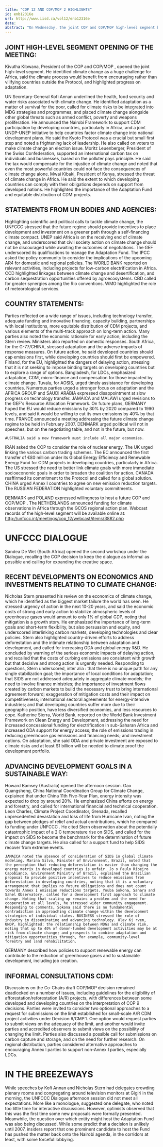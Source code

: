 ```yaml
---
title: "COP 12 AND COP/MOP 2 HIGHLIGHTS"
id: enb12316e
url: http://www.iisd.ca/vol12/enb12316e
date: 
abstract: "On Wednesday, the joint COP and COP/MOP high-level segment began with keynote speeches, followed by over 40 statements from ministers and heads of delegation, UN bodies and specialized agencies. In addition, the second workshop of the Dialogue on long-term cooperative action to address climate change by enhancing implementation of the Convention began its work. Informal consultations were also held on the CDM."
---
```


## JOINT HIGH-LEVEL SEGMENT OPENING OF THE MEETING:

Kivutha Kibwana, President of the COP and COP/MOP , opened the joint high-level segment. He identified climate change as a huge challenge for Africa, said the climate process would benefit from encouraging rather than vilifying countries outside the Protocol, and highlighted progress on adaptation.

UN Secretary-General Kofi Annan underlined the health, food security and water risks associated with climate change. He identified adaptation as a matter of survival for the poor, called for climate risks to be integrated into MDG strategies and programmes, and placed climate change alongside other global threats such as armed conflict, poverty and weapons proliferation. He announced the Nairobi Framework to support CDM participation by developing countries, particularly in Africa, and a joint UNDP-UNEP initiative to help countries factor climate change into national development plans. He said the Kyoto Protocol was a crucial but small first step and noted a frightening lack of leadership. He also called on voters to make climate change an election issue. Moritz Leuenberger, President of the Swiss Confederation, supported an international carbon tax on individuals and businesses, based on the polluter pays principle. He said the tax would compensate for the injustice of climate change and noted that even the most powerful countries could not face the consequences of climate change alone. Mwai Kibaki, President of Kenya, stressed the threat of climate change in Africa. He said the extent to which developing countries can comply with their obligations depends on support from developed nations. He highlighted the importance of the Adaptation Fund and equitable distribution of CDM projects.

## STATEMENTS FROM UN BODIES AND AGENCIES:

Highlighting scientific and political calls to tackle climate change, the UNFCCC stressed that the future regime should provide incentives to place development and investment on a greener path through a self-financing climate compact. UNEP said Africa is on the receiving end of climate change, and underscored that civil society action on climate change should not be discouraged while awaiting the outcomes of negotiations. The GEF underscored its qualifications to manage the Adaptation Fund. The IPCC asked the policy community to consider the implications of the upcoming AR4 for domestic and regional policies. The WORLD BANK reported on relevant activities, including projects for low-carbon electrification in Africa. CCD highlighted linkages between climate change and desertification, and carbon sequestration opportunities offered by agroecosystems. CBD called for greater synergies among the Rio conventions. WMO highlighted the role of meteorological services.

## COUNTRY STATEMENTS:

Parties reflected on a wide range of issues, including technology transfer, adequate funding and innovative financing, capacity building, partnerships with local institutions, more equitable distribution of CDM projects, and various elements of the multi-track approach on long-term action. Many parties also noted the economic rationale for early action, including the Stern review. Ministers also reported on domestic responses. South Africa, for the G-77/CHINA, stressed adaptation and the adverse impacts of response measures. On future action, he said developed countries should cap emissions first, while developing countries should first be empowered. Finland, for the EU, highlighted the dangers of delaying action, stressing that it is not seeking to impose binding targets on developing countries but to explore a range of options. Bangladesh, for LDCs, emphasized adaptation, CDM, micro-finance and compensation for those impacted by climate change. Tuvalu, for AOSIS, urged timely assistance for developing countries. Numerous parties urged a stronger focus on adaptation and the AFRICA GROUP and SAUDI ARABIA expressed disappointment at slow progress on technology transfer. JAMAICA and MALAWI urged revisions to the GEF's Resource Allocation Framework. On future plans, GERMANY hoped the EU would reduce emissions by 30% by 2020 compared to 1990 levels, and said it would be willing to cut its own emissions by 40% by that time. FRANCE announced a meeting addressing the future climate change regime to be held in February 2007. DENMARK urged political will not in speeches, but on the negotiating table, and not in the future, but now.

    AUSTRALIA said a new framework must include all major economies.

IRAN asked the COP to consider the role of nuclear energy. The UK urged linking the various carbon trading schemes. The EC announced the first transfer of €80 million under its Global Energy Efficiency and Renewable Energy Fund for CDM projects in developing countries, particularly in Africa. The US stressed the need to better link climate goals with more immediate socioeconomic goals in order to broaden the coalition for action. CANADA reaffirmed its commitment to the Protocol and called for a global solution. CHINA urged Annex I countries to agree on new emission reduction targets. The RUSSIAN FEDERATION highlighted voluntary commitments.

DENMARK and POLAND expressed willingness to host a future COP and COP/MOP . The NETHERLANDS announced funding for climate observations in Africa through the GCOS regional action plan. Webcast records of the high-level segment will be available online at: http://unfccc.int/meetings/cop_12/webcast/items/3882.php

# UNFCCC DIALOGUE

Sandea De Wet (South Africa) opened the second workshop under the Dialogue, recalling the COP decision to keep the dialogue as informal as possible and calling for expanding the creative space.

## RECENT DEVELOPMENTS ON ECONOMICS AND INVESTMENTS RELATING TO CLIMATE CHANGE:

Nicholas Stern presented his review on the economics of climate change, which he identified as the biggest market failure the world has seen. He stressed urgency of action in the next 10-20 years, and said the economic costs of strong and early action to stabilize atmospheric levels of greenhouse gases would amount to only 1% of global GDP, noting that mitigation is a growth story. He emphasized the importance of long-term goals and short-term flexibility, but also persuasion and equity, and underscored interlinking carbon markets, developing technologies and clear policies. Stern also highlighted country-driven efforts to address deforestation and the intimate relationship between adaptation and development, and called for increasing ODA and global energy R&D. He concluded by warning of the serious economic impacts of delaying action, and recalled that the costs of curbing emissions are consistent with growth but that decisive and strong action is urgently needed. Responding to questions, Stern underscored, inter alia : that there is no unique path for any single stabilization goal; the importance of local conditions for adaptation; that SIDS are not addressed adequately in aggregate climate models; the need to involve finance ministries; the importance of investment flows created by carbon markets to build the necessary trust to bring international agreement forward; exaggeration of mitigation costs and their impact on competitiveness; international sectoral agreements for energy-intensive industries; and that developing countries suffer more due to their geographic position, have less diversified economies, and less resources to cope. Katherine Sierra, World Bank, reported on the World Bank Investment Framework on Clean Energy and Development, addressing the need for increased concessional funding for electrification in sub-Saharan Africa and increased ODA support for energy access; the role of emissions trading in reducing greenhouse gas emissions and financing needs; and investment options. On adaptation, she said ODA and private investment are exposed to climate risks and at least $1 billion will be needed to climate proof the development portfolio.

## ADVANCING DEVELOPMENT GOALS IN A SUSTAINABLE WAY:

Howard Bamsey (Australia) opened the afternoon session. Gao Guangsheng, China National Coordination Group for Climate Change, explained that under China 11th Five-Year Plan, energy intensity was expected to drop by around 20%. He emphasized China efforts on energy and forestry, and called for international financial and technical cooperation. Leon Charles, Climate Project Coordinator, Grenada, recalled unprecedented devastation and loss of life from Hurricane Ivan, noting the gap between pledges of relief and actual contributions, which he compared to funding under UNFCCC . He cited Stern observation about the potentially catastrophic impact of a 2 C temperature rise on SIDS, and called for the impact on SIDS to become the benchmark for the determination of future climate change targets. He also called for a support fund to help SIDS recover from extreme events.

    JAMAICA noted the absence of consideration of SIDS in global climate modeling. Marina Silva, Minister of Environment, Brazil, noted that the perception that reducing deforestation is easier than changing the energy matrix in developed countries is unfair. Jo o Paulo Ribeiro Capobianco, Environment Ministry of Brazil, explained the Brazilian proposal to provide positive incentives to reduce emissions from deforestation in developing countries, noting that it is a voluntary arrangement that implies no future obligations and does not count towards Annex I emission reductions targets. Youba Sokona, Sahara and Sahel Observatory, called for a development first approach to climate change. Noting that scaling up remains a problem and the need for cooperation at all levels, he stressed wider community engagement. Responding to comments, Sokona said there is no fundamental contradiction in approaching climate change within the development strategies of individual states. BUSINESS stressed the role of industry in disseminating and advancing technology. Olav Kj rven, UNDP, highlighted: the relationship between MDGs and climate risk, noting that up to 40% of donor-funded development activities may be at risk from climate change; and prospects to combine adaptation and mitigation opportunities through, for example, community-level forestry and land rehabilitation.

GERMANY described how policies to support renewable energy can contribute to the reduction of greenhouse gases and to sustainable development, including job creation.

## INFORMAL CONSULTATIONS CDM:

Discussions on the Co-Chairs draft COP/MOP decision remained deadlocked on a number of issues, including guidelines for the eligibility of afforestation/reforestation (A/R) projects, with differences between some developed and developing countries on the interpretation of COP 9 decisions. Parties were invited to consider two optional approaches to a request for submissions on the limit established for small-scale A/R CDM project activities under Decision 6/CMP.1. One option would request parties to submit views on the adequacy of the limit, and another would invite parties and accredited observers to submit views on the possibility of changing the limit. Parties also discussed a possible call for submissions on carbon capture and storage, and on the need for further research. On regional distribution, parties considered alternative approaches to encouraging Annex I parties to support non-Annex I parties, especially LDCs.

# IN THE BREEZEWAYS

While speeches by Kofi Annan and Nicholas Stern had delegates crowding plenary rooms and congregating around television monitors at Gigiri in the morning, the UNFCCC Dialogue afternoon session did not meet all expectations. More like a monologue, suggested one delegate, who noted too little time for interactive discussions. However, optimists observed that this was the first time some new proposals were formally presented. Meanwhile, the question over which entity might host the Adaptation Fund was also being discussed. While some predict that a decision is unlikely until 2007, insiders report that one prominent candidate to host the Fund has pushed the matter back onto the Nairobi agenda, in the corridors at least, with some forceful lobbying.